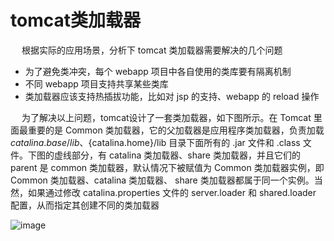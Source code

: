 


# tomcat类加载器
<!-- 

https://blog.csdn.net/Dwade_mia/article/details/80140585
-->

&emsp; 根据实际的应用场景，分析下 tomcat 类加载器需要解决的几个问题

* 为了避免类冲突，每个 webapp 项目中各自使用的类库要有隔离机制
* 不同 webapp 项目支持共享某些类库
* 类加载器应该支持热插拔功能，比如对 jsp 的支持、webapp 的 reload 操作

&emsp; 为了解决以上问题，tomcat设计了一套类加载器，如下图所示。在 Tomcat 里面最重要的是 Common 类加载器，它的父加载器是应用程序类加载器，负责加载 ${catalina.base}/lib、${catalina.home}/lib 目录下面所有的 .jar 文件和 .class 文件。下图的虚线部分，有 catalina 类加载器、share 类加载器，并且它们的 parent 是 common 类加载器，默认情况下被赋值为 Common 类加载器实例，即 Common 类加载器、catalina 类加载器、 share 类加载器都属于同一个实例。当然，如果通过修改 catalina.properties 文件的 server.loader 和 shared.loader 配置，从而指定其创建不同的类加载器  

![image](http://182.92.69.8:8081/img/tomcat/tomcat-1.png)  


